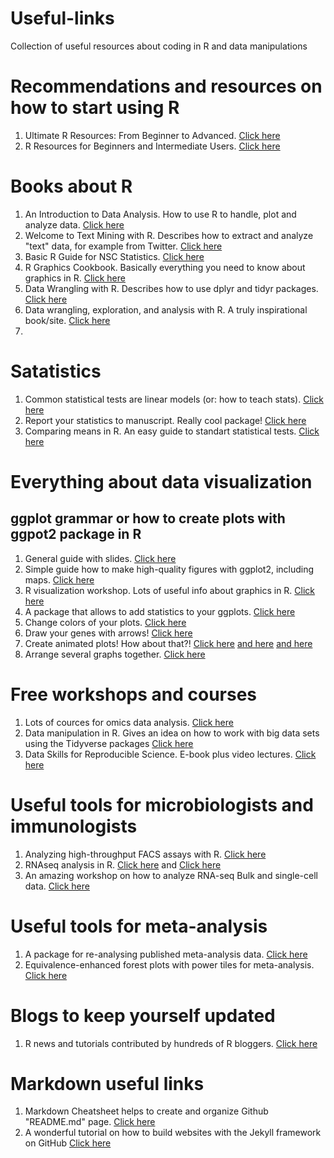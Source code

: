 # Useful-links
Collection of useful resources about coding in R and data manipulations 

# **Recommendations and resources on how to start using R**

1. Ultimate R Resources: From Beginner to Advanced. [Click here](https://thatdatatho.com/2020/05/16/r-resources-beginner-advanced/)
2. R Resources for Beginners and Intermediate Users. [Click here](https://martindevaux.com/2021/01/r_resources_beginners_intermediate/)

# **Books about R**

1. An Introduction to Data Analysis. How to use R to handle, plot and analyze data. [Click here](https://michael-franke.github.io/intro-data-analysis/index.html)
2. Welcome to Text Mining with R. Describes how to extract and analyze "text" data, for example from Twitter. [Click here](https://www.tidytextmining.com/index.html)
3. Basic R Guide for NSC Statistics. [Click here](https://bookdown.org/dli/rguide/)
4. R Graphics Cookbook. Basically everything you need to know about graphics in R. [Click here](https://r-graphics.org/)
5. Data Wrangling with R. Describes how to use dplyr and tidyr packages. [Click here](https://cengel.github.io/R-data-wrangling/)
6. Data wrangling, exploration, and analysis with R. A truly inspirational book/site. [Click here](https://stat545.com/)
7. 

# **Satatistics**

1. Common statistical tests are linear models (or: how to teach stats). [Click here](https://lindeloev.github.io/tests-as-linear/)
2. Report your statistics to manuscript. Really cool package! [Click here](https://github.com/easystats/report)
3. Comparing means in R. An easy guide to standart statistical tests. [Click here](http://www.sthda.com/english/wiki/comparing-means-in-r)

# **Everything about data visualization**
   ## ggplot grammar or how to create plots with ggpot2 package in R
1. General guide with slides. [Click here](https://evamaerey.github.io/ggplot2_grammar_guide/about)
2. Simple guide how to make high-quality figures with ggplot2, including maps. [Click here](https://ben-williams.github.io/updated_ggplot_figures.html)
3. R visualization workshop. Lots of useful info about graphics in R. [Click here](https://stulp.gmw.rug.nl/ggplotworkshop/)
4. A package that allows to add statistics to your ggplots. [Click here](https://github.com/IndrajeetPatil/ggstatsplot)
5. Change colors of your plots. [Click here](https://www.datanovia.com/en/blog/ggplot-colors-best-tricks-you-will-love/)
6. Draw your genes with arrows! [Click here](https://github.com/wilkox/gggenes)
7. Create animated plots! How about that?! [Click here](https://anderfernandez.com/en/blog/how-to-create-animations-in-r-with-gganimate/) [and here](https://paldhous.github.io/ucb/2018/dataviz/week14.html) [and here](https://gganimate.com/)
8. Arrange several graphs together. [Click here](https://gotellilab.github.io/GotelliLabMeetingHacks/NickGotelli/ggplotPatchwork.html)


# **Free workshops and courses**

1. Lots of cources for omics data analysis. [Click here](http://app.orchestra.cancerdatasci.org/)
2. Data manipulation in R. Gives an idea on how to work with big data sets using the Tidyverse packages [Click here](https://www.datanovia.com/en/courses/data-manipulation-in-r/)
3. Data Skills for Reproducible Science. E-book plus video lectures. [Click here](https://psyteachr.github.io/msc-data-skills/)

# **Useful tools for microbiologists and immunologists**

1. Analyzing high-throughput FACS assays with R. [Click here](https://jchellmuth.com/posts/FACS-with-R/)
2. RNAseq analysis in R. [Click here](https://bioinformatics-core-shared-training.github.io/RNAseq-R/) and [Click here](https://combine-australia.github.io/RNAseq-R/)
3. An amazing workshop on how to analyze RNA-seq Bulk and single-cell data. [Click here](https://stemangiola.github.io/rpharma2020_tidytranscriptomics/articles/tidytranscriptomics.html#reproducibility-1)

# **Useful tools for meta-analysis**

1. A package for re-analysing published meta-analysis data. [Click here](https://github.com/dsquintana/metameta)
2. Equivalence-enhanced forest plots with power tiles for meta-analysis. [Click here](https://www.dsquintana.blog/equivalence-enhanced-forest-plots-with-power-tiles/)

# **Blogs to keep yourself updated**

1. R news and tutorials contributed by hundreds of R bloggers. [Click here](https://www.r-bloggers.com/)

# **Markdown useful links**

1. Markdown Cheatsheet helps to create and organize Github "README.md" page. [Click here](https://github.com/adam-p/markdown-here/wiki/Markdown-Cheatsheet)
2. A wonderful tutorial on how to build websites with the Jekyll framework on GitHub [Click here](https://carpentries-incubator.github.io/jekyll-pages-novice/)
